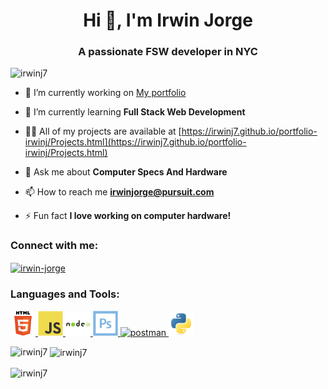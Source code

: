 <h1 align="center">Hi 👋, I'm Irwin Jorge</h1>
<h3 align="center">A passionate FSW developer in NYC</h3>

<p align="left"> <img src="https://komarev.com/ghpvc/?username=irwinj7&label=Profile%20views&color=0e75b6&style=flat" alt="irwinj7" /> </p>

- 🔭 I’m currently working on [My portfolio](https://irwinj7.github.io/portfolio-irwinj/about.html)

- 🌱 I’m currently learning **Full Stack Web Development**

- 👨‍💻 All of my projects are available at [https://irwinj7.github.io/portfolio-irwinj/Projects.html](https://irwinj7.github.io/portfolio-irwinj/Projects.html)

- 💬 Ask me about **Computer Specs And Hardware**

- 📫 How to reach me **irwinjorge@pursuit.com**

- ⚡ Fun fact **I love working on computer hardware!**

<h3 align="left">Connect with me:</h3>
<p align="left">
<a href="https://linkedin.com/in/irwin-jorge" target="blank"><img align="center" src="https://raw.githubusercontent.com/rahuldkjain/github-profile-readme-generator/master/src/images/icons/Social/linked-in-alt.svg" alt="irwin-jorge" height="30" width="40" /></a>
</p>

<h3 align="left">Languages and Tools:</h3>
<p align="left"> <a href="https://www.w3.org/html/" target="_blank" rel="noreferrer"> <img src="https://raw.githubusercontent.com/devicons/devicon/master/icons/html5/html5-original-wordmark.svg" alt="html5" width="40" height="40"/> </a> <a href="https://developer.mozilla.org/en-US/docs/Web/JavaScript" target="_blank" rel="noreferrer"> <img src="https://raw.githubusercontent.com/devicons/devicon/master/icons/javascript/javascript-original.svg" alt="javascript" width="40" height="40"/> </a> <a href="https://nodejs.org" target="_blank" rel="noreferrer"> <img src="https://raw.githubusercontent.com/devicons/devicon/master/icons/nodejs/nodejs-original-wordmark.svg" alt="nodejs" width="40" height="40"/> </a> <a href="https://www.photoshop.com/en" target="_blank" rel="noreferrer"> <img src="https://raw.githubusercontent.com/devicons/devicon/master/icons/photoshop/photoshop-line.svg" alt="photoshop" width="40" height="40"/> </a> <a href="https://postman.com" target="_blank" rel="noreferrer"> <img src="https://www.vectorlogo.zone/logos/getpostman/getpostman-icon.svg" alt="postman" width="40" height="40"/> </a> <a href="https://www.python.org" target="_blank" rel="noreferrer"> <img src="https://raw.githubusercontent.com/devicons/devicon/master/icons/python/python-original.svg" alt="python" width="40" height="40"/> </a> </p>

<p><img align="left" src="https://github-readme-stats.vercel.app/api/top-langs?username=irwinj7&show_icons=true&locale=en&layout=compact" alt="irwinj7" /></p>

<p>&nbsp;<img align="center" src="https://github-readme-stats.vercel.app/api?username=irwinj7&show_icons=true&locale=en" alt="irwinj7" /></p>

<p><img align="center" src="https://github-readme-streak-stats.herokuapp.com/?user=irwinj7&" alt="irwinj7" /></p>
